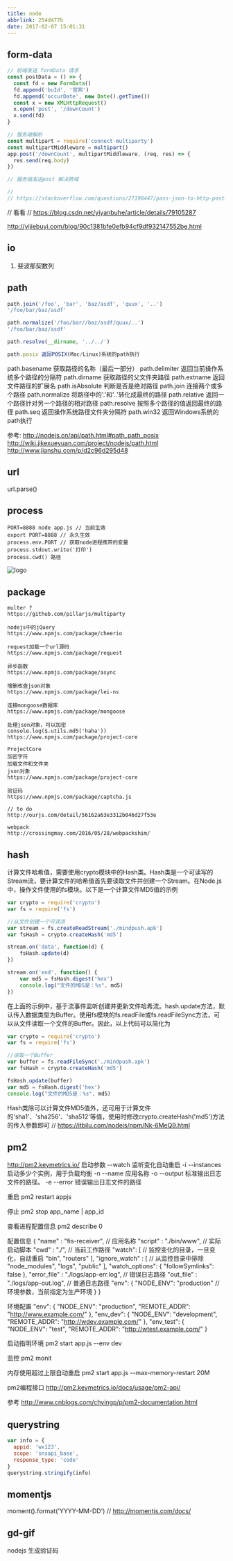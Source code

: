 ```yaml
---
title: node
abbrlink: 254d477b
date: 2017-02-07 15:01:31
---
```


## form-data
```js
// 前端发送 formData 请求
const postData = () => {
  const fd = new FormData()
  fd.append('buId', '官网')
  fd.append('occurDate', new Date().getTime())
  const x = new XMLHttpRequest()
  x.open('post', '/downCount')
  x.send(fd)
}

// 服务端解析
const multipart = require('connect-multiparty')
const multipartMiddleware = multipart()
app.post('/downCount', multipartMiddleware, (req, res) => {
  res.send(req.body)
})

// 服务端发送post 解决跨域

//
// https://stackoverflow.com/questions/27190447/pass-json-to-http-post-request/27190736

```

// 看看
// https://blog.csdn.net/yiyanbuhe/article/details/79105287

http://yijiebuyi.com/blog/90c1381bfe0efb94cf9df932147552be.html


## io
1. 斐波那契数列

## path
```js
path.join('/foo', 'bar', 'baz/asdf', 'quux', '..')
'/foo/bar/baz/asdf'

path.normalize('/foo/bar//baz/asdf/quux/..')
'/foo/bar/baz/asdf'

path.resolve(__dirname, '../../')

path.posix 返回POSIX(Mac/Linux)系统的path执行
```
path.basename 获取路径的名称（最后一部分）
path.delimiter 返回当前操作系统多个路径的分隔符
path.dirname 获取路径的父文件夹路径
path.extname 返回文件路径的扩展名
path.isAbsolute 判断是否是绝对路径
path.join 连接两个或多个路径
path.normalize 将路径中的'.'和'..'转化成最终的路径
path.relative 返回一个路径针对另一个路径的相对路径
path.resolve 按照多个路径的值返回最终的路径
path.seq 返回操作系统路径文件夹分隔符
path.win32 返回Windows系统的path执行

参考:
http://nodejs.cn/api/path.html#path_path_posix
http://wiki.jikexueyuan.com/project/nodejs/path.html
http://www.jianshu.com/p/d2c96d295d48

## url
url.parse()

## process
```
PORT=8888 node app.js // 当前生效
export PORT=8888 // 永久生效
process.env.PORT // 获取node进程携带的变量
process.stdout.write('打印')
process.cwd() 路径

```

![logo](node/1.png)

## package
```
multer ?
https://github.com/pillarjs/multiparty

nodejs中的jQuery
https://www.npmjs.com/package/cheerio

request加载一个url源码
https://www.npmjs.com/package/request

异步函数
https://www.npmjs.com/package/async

增删改查json对象
https://www.npmjs.com/package/lei-ns

连接mongoose数据库
https://www.npmjs.com/package/mongoose

处理json对象，可以加密
console.log($.utils.md5('haha'))
https://www.npmjs.com/package/project-core

ProjectCore 
加密字符
加载文件和文件夹
json对象
https://www.npmjs.com/package/project-core

验证码
https://www.npmjs.com/package/captcha.js

// to do
http://ourjs.com/detail/56162a63e3312b046d27f53e

webpack 
http://crossingmay.com/2016/05/28/webpackshim/
```

## hash
计算文件哈希值，需要使用crypto模块中的Hash类。Hash类是一个可读写的Stream流，要计算文件的哈希值首先要读取文件并创建一个Stream。在Node.js中，操作文件使用的fs模块。以下是一个计算文件MD5值的示例

```js
var crypto = require('crypto')
var fs = require('fs')

//从文件创建一个可读流
var stream = fs.createReadStream('./mindpush.apk')
var fsHash = crypto.createHash('md5')

stream.on('data', function(d) {
    fsHash.update(d)
})

stream.on('end', function() {
    var md5 = fsHash.digest('hex')
    console.log("文件的MD5是：%s", md5)
})
```

在上面的示例中，基于流事件监听创建并更新文件哈希流。hash.update方法，默认传入数据类型为Buffer。使用fs模块的fs.readFile或fs.readFileSync方法，可以从文件读取一个文件的Buffer。因此，以上代码可以简化为

```js
var crypto = require('crypto')
var fs = require('fs')

//读取一个Buffer
var buffer = fs.readFileSync('./mindpush.apk')
var fsHash = crypto.createHash('md5')

fsHash.update(buffer)
var md5 = fsHash.digest('hex')
console.log("文件的MD5是：%s", md5)
```

Hash类除可以计算文件MD5值外，还可用于计算文件的'sha1'、'sha256'、'sha512'等值，使用时修改crypto.createHash('md5')方法的传入参数即可
// https://itbilu.com/nodejs/npm/Nk-6MeQ9.html

## pm2
http://pm2.keymetrics.io/
启动参数
--watch 监听变化自动重启
-i --instances 启动多少个实例，用于负载均衡
-n --name 应用名称
-o --output <path> 标准输出日志文件的路径。
-e --error <path> 错误输出日志文件的路径

重启
pm2 restart appjs

停止
pm2 stop app_name | app_id

查看进程配置信息
pm2 describe 0

配置信息
{
  "name"        : "fis-receiver",  // 应用名称
  "script"      : "./bin/www",  // 实际启动脚本
  "cwd"         : "./",  // 当前工作路径
  "watch": [  // 监控变化的目录，一旦变化，自动重启
    "bin",
    "routers"
  ],
  "ignore_watch" : [  // 从监控目录中排除
    "node_modules",
    "logs",
    "public"
  ],
  "watch_options": {
    "followSymlinks": false
  },
  "error_file" : "./logs/app-err.log",  // 错误日志路径
  "out_file"   : "./logs/app-out.log",  // 普通日志路径
  "env": {
      "NODE_ENV": "production"  // 环境参数，当前指定为生产环境
  }
}

环境配置
"env": {
  "NODE_ENV": "production",
  "REMOTE_ADDR": "http://www.example.com/"
},
"env_dev": {
  "NODE_ENV": "development",
  "REMOTE_ADDR": "http://wdev.example.com/"
},
"env_test": {
  "NODE_ENV": "test",
  "REMOTE_ADDR": "http://wtest.example.com/"
}

启动指明环境
pm2 start app.js --env dev

监控
pm2 monit

内存使用超过上限自动重启
pm2 start app.js --max-memory-restart 20M

pm2编程接口
http://pm2.keymetrics.io/docs/usage/pm2-api/

参考
http://www.cnblogs.com/chyingp/p/pm2-documentation.html

## querystring
```js
var info = {
  appid: 'wx123',
  scope: 'snsapi_base',
  response_type: 'code'
}
querystring.stringify(info)
```

## momentjs
moment().format('YYYY-MM-DD') // http://momentjs.com/docs/

## gd-gif
nodejs 生成验证码


